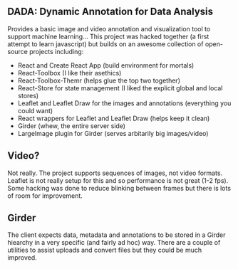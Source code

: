 ## DADA: Dynamic Annotation for Data Analysis

Provides a basic image and video annotation and visualization tool
to support machine learning... This project was hacked together (a 
first attempt to learn javascript) but builds on an awesome collection 
of open-source projects including: 

+ React and Create React App (build environment for mortals)
+ React-Toolbox (I like their asethics)
+ React-Toolbox-Themr (helps glue the top two together) 
+ React-Store for state management (I liked the explicit global and local stores) 
+ Leaflet and Leaflet Draw for the images and annotations (everything you could want)
+ React wrappers for Leaflet and Leaflet Draw (helps keep it clean)
+ Girder (whew, the entire server side)
+ LargeImage plugin for Girder (serves arbitarily big images/video)


## Video?

Not really. The project supports sequences of images, not video formats. 
Leaflet is not really setup for this and so performance is not great (1-2 fps). 
Some hacking was done to reduce blinking between frames but there is lots of 
room for improvement.   

## Girder

The client expects data, metadata and annotations to be stored in a Girder 
hiearchy in a very specific (and fairly ad hoc) way. There are a couple
of utilities to assist uploads and convert files but they could be much improved. 
